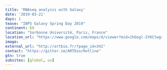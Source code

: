 ```yaml
---
title: 'RNAseq analysis with Galaxy'
date: '2019-03-21'
days: 1
tease: "IBPS Galaxy Spring Day 2019"
continent: EU
location: "Sorbonne Université, Paris, France"
location_url: "https://www.google.com/maps/d/viewer?mid=1hOogl-2tKCtwgsyf0v7ztigLBU0&ll=48.847069261929576%2C2.3571523499999785&z=17"
image: 
external_url: "http://artbio.fr/?page_id=341"
contact: "https://gitter.im/ARTbio/Hotline"
gtn: true
subsites: [global, us]
---
```


